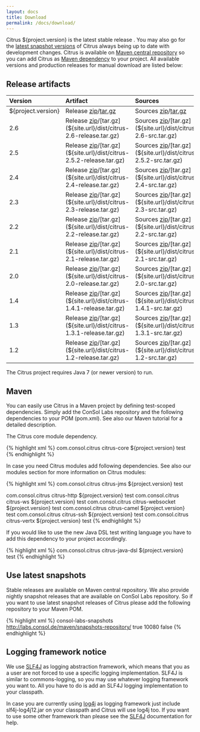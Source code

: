 ```yaml
---
layout: docs
title: Download
permalink: /docs/download/
---
```


Citrus ${project.version} is the latest stable release . You may also go for the [latest snapshot versions](#use-latest-snapshots) 
of Citrus always being up to date with development changes. Citrus is available on [Maven central repository](http://search.maven.org/#search%7Cga%7C1%7Ccom.consol.citrus) 
so you can add Citrus as [Maven dependency](#maven) to your project. All available versions and production releases for 
manual download are listed below:

## Release artifacts

| Version | Artifact | Sources |
|:--------|:--------|:--------|
| ${project.version} | Release [zip](${site.url}/dist/citrus-${project.version}-release.zip)/[tar.gz](${site.url}/dist/citrus-${project.version}-release.tar.gz) | Sources [zip](${site.url}/dist/citrus-${project.version}-src.zip)/[tar.gz](${site.url}/dist/citrus-${project.version}-src.tar.gz) |
| 2.6 | Release [zip](${site.url}/dist/citrus-2.6-release.zip)/[tar.gz](${site.url}/dist/citrus-2.6-release.tar.gz) | Sources [zip](${site.url}/dist/citrus-2.6-src.zip)/[tar.gz](${site.url}/dist/citrus-2.6-src.tar.gz) |
| 2.5 | Release [zip](${site.url}/dist/citrus-2.5.2-release.zip)/[tar.gz](${site.url}/dist/citrus-2.5.2-release.tar.gz) | Sources [zip](${site.url}/dist/citrus-2.5.2-src.zip)/[tar.gz](${site.url}/dist/citrus-2.5.2-src.tar.gz) |
| 2.4 | Release [zip](${site.url}/dist/citrus-2.4-release.zip)/[tar.gz](${site.url}/dist/citrus-2.4-release.tar.gz) | Sources [zip](${site.url}/dist/citrus-2.4-src.zip)/[tar.gz](${site.url}/dist/citrus-2.4-src.tar.gz) |
| 2.3 | Release [zip](${site.url}/dist/citrus-2.3-release.zip)/[tar.gz](${site.url}/dist/citrus-2.3-release.tar.gz) | Sources [zip](${site.url}/dist/citrus-2.3-src.zip)/[tar.gz](${site.url}/dist/citrus-2.3-src.tar.gz) |
| 2.2 | Release [zip](${site.url}/dist/citrus-2.2-release.zip)/[tar.gz](${site.url}/dist/citrus-2.2-release.tar.gz) | Sources [zip](${site.url}/dist/citrus-2.2-src.zip)/[tar.gz](${site.url}/dist/citrus-2.2-src.tar.gz) |
| 2.1 | Release [zip](${site.url}/dist/citrus-2.1-release.zip)/[tar.gz](${site.url}/dist/citrus-2.1-release.tar.gz) | Sources [zip](${site.url}/dist/citrus-2.1-src.zip)/[tar.gz](${site.url}/dist/citrus-2.1-src.tar.gz) |
| 2.0 | Release [zip](${site.url}/dist/citrus-2.0-release.zip)/[tar.gz](${site.url}/dist/citrus-2.0-release.tar.gz) | Sources [zip](${site.url}/dist/citrus-2.0-src.zip)/[tar.gz](${site.url}/dist/citrus-2.0-src.tar.gz) |
| 1.4 | Release [zip](${site.url}/dist/citrus-1.4.1-release.zip)/[tar.gz](${site.url}/dist/citrus-1.4.1-release.tar.gz) | Sources [zip](${site.url}/dist/citrus-1.4.1-src.zip)/[tar.gz](${site.url}/dist/citrus-1.4.1-src.tar.gz) |
| 1.3 | Release [zip](${site.url}/dist/citrus-1.3.1-release.zip)/[tar.gz](${site.url}/dist/citrus-1.3.1-release.tar.gz) | Sources [zip](${site.url}/dist/citrus-1.3.1-src.zip)/[tar.gz](${site.url}/dist/citrus-1.3.1-src.tar.gz) |
| 1.2 | Release [zip](${site.url}/dist/citrus-1.2-release.zip)/[tar.gz](${site.url}/dist/citrus-1.2-release.tar.gz) | Sources [zip](${site.url}/dist/citrus-1.2-src.zip)/[tar.gz](${site.url}/dist/citrus-1.2-src.tar.gz) |

The Citrus project requires Java 7 (or newer version) to run.

## Maven 

You can easily use Citrus in a Maven project by defining test-scoped dependencies. Simply add the ConSol Labs repository 
and the following dependencies to your POM (pom.xml). See also our Maven tutorial for a detailed description.

The Citrus core module dependency.

{% highlight xml %}
<dependency>
  <groupId>com.consol.citrus</groupId>
  <artifactId>citrus-core</artifactId>
  <version>${project.version}</version>
  <scope>test</scope>
</dependency>
{% endhighlight %}

In case you need Citrus modules add following dependencies. See also our modules section for more information on Citrus modules:

{% highlight xml %}
<dependency>
  <groupId>com.consol.citrus</groupId>
  <artifactId>citrus-jms</artifactId>
  <version>${project.version}</version>
  <scope>test</scope>
</dependency>

<dependency>
  <groupId>com.consol.citrus</groupId>
  <artifactId>citrus-http</artifactId>
  <version>${project.version}</version>
  <scope>test</scope>
</dependency>

<dependency>
  <groupId>com.consol.citrus</groupId>
  <artifactId>citrus-ws</artifactId>
  <version>${project.version}</version>
  <scope>test</scope>
</dependency>

<dependency>
  <groupId>com.consol.citrus</groupId>
  <artifactId>citrus-websocket</artifactId>
  <version>${project.version}</version>
  <scope>test</scope>
</dependency>

<dependency>
  <groupId>com.consol.citrus</groupId>
  <artifactId>citrus-camel</artifactId>
  <version>${project.version}</version>
  <scope>test</scope>
</dependency>

<dependency>
  <groupId>com.consol.citrus</groupId>
  <artifactId>citrus-ssh</artifactId>
  <version>${project.version}</version>
  <scope>test</scope>
</dependency>

<dependency>
  <groupId>com.consol.citrus</groupId>
  <artifactId>citrus-vertx</artifactId>
  <version>${project.version}</version>
  <scope>test</scope>
</dependency>
{% endhighlight %}

If you would like to use the new Java DSL test writing language you have to add this dependency to your project accordingly.

{% highlight xml %}
<dependency>
  <groupId>com.consol.citrus</groupId>
  <artifactId>citrus-java-dsl</artifactId>
  <version>${project.version}</version>
  <scope>test</scope>
</dependency>
{% endhighlight %}

## Use latest snapshots

Stable releases are available on Maven central repository. We also provide nightly snapshot releases that are available on
ConSol Labs repository. So if you want to use latest snapshot releases of Citrus please add the following repository to 
your Maven POM.

{% highlight xml %}
<repository>
  <id>consol-labs-snapshots</id>
  <url>http://labs.consol.de/maven/snapshots-repository/</url>
  <snapshots>
    <enabled>true</enabled>
    <updatePolicy>10080</updatePolicy>
  </snapshots>
  <releases>
    <enabled>false</enabled>
  </releases>
</repository>
{% endhighlight %}

## Logging framework notice

We use [SLF4J](http://www.slf4j.org/) as logging abstraction framework, which means that you as a user are not forced to use a specific logging 
implementation. SLF4J is similar to commons-logging, so you may use whatever logging framework you want to. All you have
to do is add an SLF4J logging implementation to your classpath.

In case you are currently using [log4j](http://logging.apache.org/log4j) as logging framework just include slf4j-log4j12.jar on your classpath and Citrus 
will use log4j too. If you want to use some other framework than please see the [SLF4J](http://www.slf4j.org/) documentation for help.